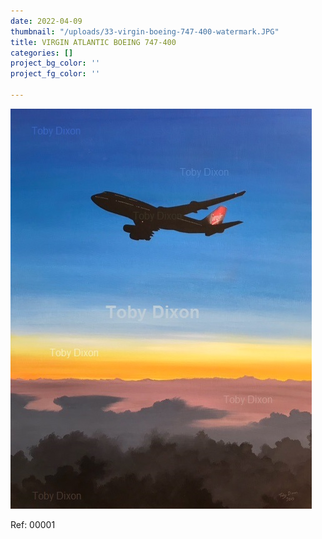 ```yaml
---
date: 2022-04-09
thumbnail: "/uploads/33-virgin-boeing-747-400-watermark.JPG"
title: VIRGIN ATLANTIC BOEING 747-400
categories: []
project_bg_color: ''
project_fg_color: ''

---
```

![](/uploads/33-virgin-boeing-747-400-watermark.JPG)

Ref: 00001